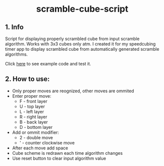 <h1 align="center">scramble-cube-script</h1>

## 1. Info
Script for displaying properly scrambled cube from input scramble algorithm. Works with 3x3 cubes only atm. I created it for my speedcubing timer app to display scrambled cube from automatically generated scramble algorithms.

Click [here](https://codepen.io/pawelkaczoruk/pen/KKpPJpV) to see example code and test it.

## 2. How to use:
* Only proper moves are reognized, other moves are ommited
* Enter proper move: 
  * F - front layer
  * U - top layer
  * L - left layer
  * R - right layer
  * B - back layer
  * D - bottom layer
* Add or ommit modifier:
  * 2 - double move
  * ' - counter clockwise move
* After each move add space
* Cube scheme is redrawn each time algorithm changes
* Use reset button to clear input algorithm value
